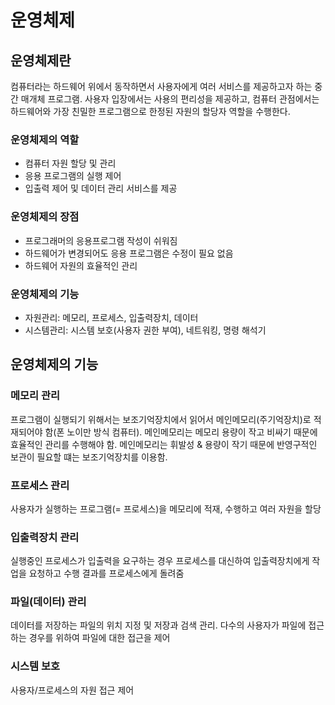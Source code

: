 # 운영체제

## 운영체제란

컴퓨터라는 하드웨어 위에서 동작하면서 사용자에게 여러 서비스를 제공하고자 하는 중간 매개체 프로그램. 사용자 입장에서는 사용의 편리성을 제공하고, 컴퓨터 관점에서는 하드웨어와 가장 친밀한 프로그램으로 한정된 자원의 할당자 역할을 수행한다.

### 운영체제의 역할

* 컴퓨터 자원 할당 및 관리
* 응용 프로그램의 실행 제어
* 입출력 제어 및 데이터 관리 서비스를 제공

### 운영체제의 장점

* 프로그래머의 응용프로그램 작성이 쉬워짐
* 하드웨어가 변경되어도 응용 프로그램은 수정이 필요 없음
* 하드웨어 자원의 효율적인 관리

### 운영체제의 기능

* 자원관리: 메모리, 프로세스, 입출력장치, 데이터
* 시스템관리: 시스템 보호(사용자 권한 부여), 네트워킹, 명령 해석기

## 운영체제의 기능

### 메모리 관리

프로그램이 실행되기 위해서는 보조기억장치에서 읽어서 메인메모리(주기억장치)로 적재되어야 함(폰 노이만 방식 컴퓨터). 메인메모리는 메모리 용량이 작고 비싸기 때문에 효율적인 관리를 수행해야 함. 메인메모리는 휘발성 & 용량이 작기 때문에 반영구적인 보관이 필요할 떄는 보조기억장치를 이용함.

### 프로세스 관리

사용자가 실행하는 프로그램(= 프로세스)을 메모리에 적재, 수행하고 여러 자원을 할당

### 입출력장치 관리

실행중인 프로세스가 입출력을 요구하는 경우 프로세스를 대신하여 입출력장치에게 작업을 요청하고 수행 결과를 프로세스에게 돌려줌

### 파일(데이터) 관리

데이터를 저장하는 파일의 위치 지정 및 저장과 검색 관리. 다수의 사용자가 파일에 접근하는 경우를 위하여 파일에 대한 접근을 제어

### 시스템 보호

사용자/프로세스의 자원 접근 제어
